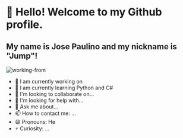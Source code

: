 # 👋 Hello! Welcome to my Github profile.
## My name is Jose Paulino and my nickname is "Jump"!

![working-from](https://github.com/jspaulino/jspaulino/assets/5365775/c83cdc63-4937-43b7-b1cd-af6c03971bc6)


- 🔭 I am currently working on
- 🌱 I am currently learning Python and C#
- 👯 I'm looking to collaborate on...
- 🤔 I'm looking for help with...
- 💬 Ask me about...
- 📫 How to contact me: ...
- 😄 Pronouns: He
- ⚡ Curiosity: ...



